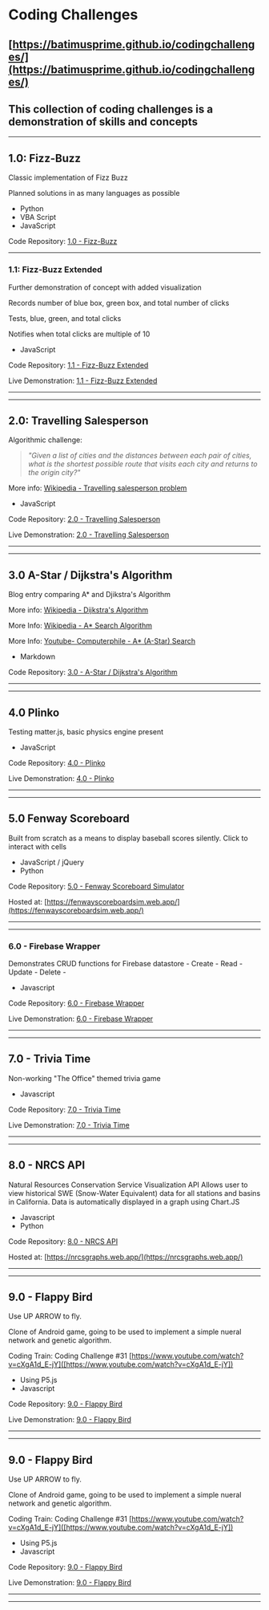 # Coding Challenges
## [https://batimusprime.github.io/codingchallenges/](https://batimusprime.github.io/codingchallenges/)
## This collection of coding challenges is a demonstration of skills and concepts


----

## 1.0: Fizz-Buzz
Classic implementation of Fizz Buzz

Planned solutions in as many languages as possible

+   Python
+   VBA Script
+   JavaScript

Code Repository: [1.0 - Fizz-Buzz](/1_Fizz_Buzz)

---

### 1.1: Fizz-Buzz Extended
Further demonstration of concept with added visualization

Records number of blue box, green box, and total number of clicks

Tests, blue, green, and total clicks

Notifies when total clicks are multiple of 10

+   JavaScript

Code Repository: [1.1 - Fizz-Buzz Extended](1_Fizz_Buzz/1_1_Fizz_Buzz_Extended)

Live Demonstration: [1.1 - Fizz-Buzz Extended](https://batimusprime.github.io/codingchallenges/1_Fizz_Buzz/1_1_Fizz_Buzz_Extended/)

---

---


## 2.0: Travelling Salesperson
Algorithmic challenge:

>*"Given a list of cities and the distances between each pair of cities, what is the shortest possible route that visits each city and returns to the origin city?"*

More info: [Wikipedia - Travelling salesperson problem](https://en.wikipedia.org/wiki/Travelling_salesman_problem)

+   JavaScript

Code Repository: [2.0 - Travelling Salesperson](2_Travelling_Sales)

Live Demonstration: [2.0 - Travelling Salesperson](https://batimusprime.github.io/codingchallenges/2_Travelling_Sales/)

---

---

## 3.0 A-Star / Dijkstra's Algorithm

Blog entry comparing A* and Djikstra's Algorithm

More info: [Wikipedia - Dijkstra's Algorithm](https://en.wikipedia.org/wiki/Dijkstra%27s_algorithm)

More Info: [Wikipedia - A* Search Algorithm](https://en.wikipedia.org/wiki/A*_search_algorithm)

More Info: [Youtube- Computerphile - A* (A-Star) Search](https://youtu.be/ySN5Wnu88nE)

+   Markdown

Code Repository: [3.0 - A-Star / Dijkstra's Algorithm](3_A_Star)

---

---

## 4.0 Plinko
Testing matter.js, basic physics engine present

+   JavaScript

Code Repository: [4.0 - Plinko](4_Plinko)

Live Demonstration:  [4.0 - Plinko](https://batimusprime.github.io/codingchallenges/4_Plinko/)


---

---

## 5.0 Fenway Scoreboard
Built from scratch as a means to display baseball scores silently. Click to interact with cells

+   JavaScript / jQuery
+   Python

Code Repository: [5.0 - Fenway Scoreboard Simulator](5_Fenway_Scoreboard)

Hosted at: [https://fenwayscoreboardsim.web.app/](https://fenwayscoreboardsim.web.app/)

---

---

### 6.0 - Firebase Wrapper
Demonstrates CRUD functions for Firebase datastore
    - Create
    - Read
    - Update
    - Delete
    - 
+ Javascript

Code Repository: [6.0 - Firebase Wrapper](6_Firebase_Wrapper)

Live Demonstration: [6.0 - Firebase Wrapper](https://batimusprime.github.io/codingchallenges/6_Firebase_Wrapper)

---

---

## 7.0 - Trivia Time
Non-working "The Office" themed trivia game

+ Javascript

Code Repository: [7.0 - Trivia Time](7_Trivia_Time)

Live Demonstration: [7.0 - Trivia Time](https://batimusprime.github.io/codingchallenges/7_Trivia_Time)

---

---

## 8.0 - NRCS API
Natural Resources Conservation Service Visualization API
Allows user to view historical SWE (Snow-Water Equivalent) data for all stations and basins in California. 
Data is automatically displayed in a graph using Chart.JS

+ Javascript
+ Python

Code Repository: [8.0 - NRCS API](8_NRCS_API)

Hosted at: [https://nrcsgraphs.web.app/](https://nrcsgraphs.web.app/)

---

---

## 9.0 - Flappy Bird
Use UP ARROW to fly.

Clone of Android game, going to be used to implement a simple nueral network and genetic algorithm. 

Coding Train: Coding Challenge #31 [https://www.youtube.com/watch?v=cXgA1d_E-jY]([https://www.youtube.com/watch?v=cXgA1d_E-jY])
+ Using P5.js
+ Javascript


Code Repository: [9.0 - Flappy Bird](9_Flappy_Bird)

Live Demonstration: [9.0 - Flappy Bird](https://batimusprime.github.io/codingchallenges/9_Flappy_Bird)

---

---

## 9.0 - Flappy Bird
Use UP ARROW to fly.

Clone of Android game, going to be used to implement a simple nueral network and genetic algorithm. 

Coding Train: Coding Challenge #31 [https://www.youtube.com/watch?v=cXgA1d_E-jY]([https://www.youtube.com/watch?v=cXgA1d_E-jY])
+ Using P5.js
+ Javascript


Code Repository: [9.0 - Flappy Bird](9_Flappy_Bird)

Live Demonstration: [9.0 - Flappy Bird](https://batimusprime.github.io/codingchallenges/9_Flappy_Bird)

---

---
